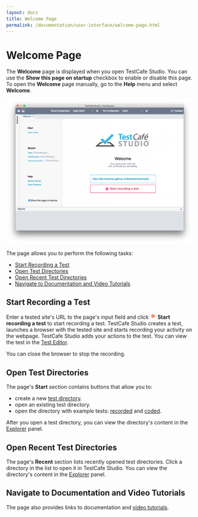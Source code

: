 ```yaml
---
layout: docs
title: Welcome Page
permalink: /documentation/user-interface/welcome-page.html
---
```

# Welcome Page

The **Welcome** page is displayed when you open TestCafe Studio. You can use the **Show this page on startup** checkbox to enable or disable this page. To open the **Welcome** page manually, go to the **Help** menu and select **Welcome**.

![Welcome page](../../images/getting-started/welcome-page.png)

The page allows you to perform the following tasks:

* [Start Recording a Test](#start-recording-a-test)
* [Open Test Directories](#open-test-directories)
* [Open Recent Test Directories](#open-recent-test-directories)
* [Navigate to Documentation and Video Tutorials](#navigate-to-documentation-and-video-tutorials)

## Start Recording a Test

Enter a tested site's URL to the page's input field and click ![Start recording a test](../../images/guides/record-test-icon.png) **Start recording a test** to start recording a test. TestCafe Studio creates a test, launches a browser with the tested site and starts recording your activity on the webpage. TestCafe Studio adds your actions to the test. You can view the test in the [Test Editor](test-editor.md).

You can close the browser to stop the recording.

## Open Test Directories

The page's **Start** section contains buttons that allow you to:

* create a new [test directory](../guides/organize-tests.md#test-directory).
* open an existing test directory.
* open the directory with example tests: [recorded](../guides/organize-tests.md#recorded-test-files) and [coded](../guides/organize-tests.md#coded-test-files).

After you open a test directory, you can view the directory's content in the [Explorer](explorer-panel.md) panel.

## Open Recent Test Directories

The page's **Recent** section lists recently opened test directories. Click a directory in the list to open it in TestCafe Studio. You can view the directory's content in the [Explorer](explorer-panel.md) panel.

## Navigate to Documentation and Video Tutorials

The page also provides links to documentation and [video tutorials](../video-tutorials/README.md).
